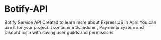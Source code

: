 # Botify-API
Botify Service API Created to learn more about Express.JS in April
You can use it for your project it contains a Scheduler , Payments system and Discord login with saving user guilds and permissions
